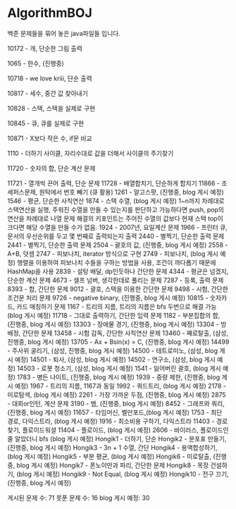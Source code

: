 # AlgorithmBOJ
백준 문제들을 묶어 놓은 java파일들 입니다.

10172 - 개, 단순한 그림 출력

1065 - 한수, (진행중)

10718 - we love kriii, 단순 출력

10817 - 세수, 중간 값 찾아내기

10828 - 스택, 스택을 실제로 구현

10845 - 큐, 큐를 실제로 구현

10871 - X보다 작은 수, if문 비교

1110 - 더하기 사이클, 자리수대로 값을 더해서 사이클의 주기찾기

11720 - 숫자의 합, 단순 계산 문제

11721 - 열개씩 끈어 출력, 단순 문제
11728 - 배열합치기, 단순하게 합치기
11866 - 조세퍼스문제, 원탁에서 번호 빼기 (큐 활용)
1261 - 알고스팟, (진행중, blog 게시 예정)
1546 - 평균, 단순한 사칙연산
1874 - 스택 수열, (blog 게시 예정)
 1~n까지 차례대로 스택연산을 실행, 주워진 수열을 만들 수 있는지를 판단하고 가능하다면 push, pop의 연산을 차례대로 나열
 문제 해결의 키포인트는 주어진 수열의 값보다 현재 스택 top이 크다면 해당 수열을 만들 수가 없음.
1924 - 2007년, 요일계산 문제
1966 - 프린터 큐, 문서의 우선순위를 두고 몇 번째로 출력되는지 출력
2440 - 별찍기, 단순한 출력 문제
2441 - 별찍기, 단순한 출력 문제
2504 - 괄호의 값, (진행중, blog 게시 예정)
2558 - A+B, 덧셈
2747 - 피보나치, iterator 방식으로 구현
2749 - 피보나치, (blog 게시 예정)
 행렬을 이용하여 피보나치 수들을 구하는 방법을 사용, 조건이 까다롭기 때문에 HashMap을 사용 
2839 - 설탕 배달, dp인듯하나 간단한 문제
4344 - 평균은 넘겠지, 단순한 계산 문제
4673 - 셀프 넘버, 생각한데로 풀리는 문제
7287 - 등록, 출력 문제
8393 - 합, 간단한 문제
9012 - 괄호, 스택을 이용한 간단한 문제
9498 - 시험, 간단한 조건문 처리 문제
9726 - negative binary, (진행중, blog 게시 예정)
10815 - 숫자카드, 카드 매칭하기 문제
1167 - 트리의 지름, 트리의 지름은 bfs 두번으로 해결 가능 (blog 게시 예정)
11718 - 그대로 출력하기, 간단한 입력 문제
1182 - 부분집합의 합, (진행중, blog 게시 예정)
13303 - 장애물 경기, (진행중, blog 게시 예정)
13304 - 방 배정, 간단한 문제
13458 - 시험 감독, 간단한 사칙연산 문제
13460 - 째로탈출, (삼성, 진행중, blog 게시 예정)
13705 - Ax + Bsin(x) = C, (진행중, blog 게시 예정)
14499 - 주사위 굴리기, (삼성, 진행중, blog 게시 예정)
14500 - 테트로미노, (삼성, blog 게시 예정)
14501 - 퇴사, (삼성, blog 게시 예정)
14502 - 연구소, (삼성, blog 게시 예정)
14503 - 로봇 청소기, (삼성, blog 게시 예정)
1541 - 잃어버린 괄호, (blog 게시 예정)
1783 - 병든 나이트, (진행중, blog 게시 예정)
1939 - 중량 제한, (진행중, blog 게시 예정)
1967 - 트리의 지름, 1167과 동일
1992 - 쿼드트리, (blog 게시 예정)
2178 - 미로탐색, (blog 게시 예정)
2261 - 가장 가까운 두점, (진행중, blog 게시 예정)
2875 - 대회or인턴, 계산 문제
3190 - 뱀, (진행중, blog 게시 예정)
8452 - 그래프와 쿼리, (진행중, blog 게시 예정)
11657 - 타임머신, 벨만포드,(blog 게시 예정)
1753 - 최단 경로, 다익스트라, (blog 게시 예정)
1916 - 최소비용 구하기, 다익스트라
11403 - 경로 찾기, 플로이드워셜
11404 - 플로이드, (blog 게시 예정)
2606 - 바이러스, 플로이드인줄 알았더니 bfs (blog 게시 예정)
Hongik1 - 더하기, 단순
Hongik2 - 분포표 만들기, (진행중, blog 게시 예정)
Hongik3 - 3n + 1 수열, 간단
Hongik4 - 용액합성하기, (blog 게시 예정)
Hongik5 - 부분 평균, (blog 게시 예정)
Hongik6 - 미로탈출, (진행중, blog 게시 예정)
Hongik7 - 폰노이만과 파리, 간단한 문제
Hongik8 - 목장 건설하기, (blog 게시 예정)
Hongik9 - Not Equal, (blog 게시 예정)
Hongik10 - 전구 끄기, (진행중, blog 게시 예정)


게시된 문제 수: 71
못푼 문제 수: 16
blog 게시 예정: 30

